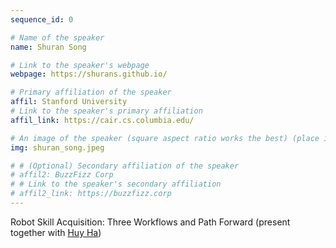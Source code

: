 ```yaml
---
sequence_id: 0

# Name of the speaker
name: Shuran Song

# Link to the speaker's webpage
webpage: https://shurans.github.io/

# Primary affiliation of the speaker
affil: Stanford University
# Link to the speaker's primary affiliation
affil_link: https://cair.cs.columbia.edu/

# An image of the speaker (square aspect ratio works the best) (place in the `assets/img/speakers` directory)
img: shuran_song.jpeg

# # (Optional) Secondary affiliation of the speaker
# affil2: BuzzFizz Corp
# # Link to the speaker's secondary affiliation 
# affil2_link: https://buzzfizz.corp
---
```


<!-- Whatever you write below will show up as the speaker's bio -->

Robot Skill Acquisition: Three Workflows and Path Forward
(present together with <a href="https://www.cs.columbia.edu/~huy/">Huy Ha</a>)
